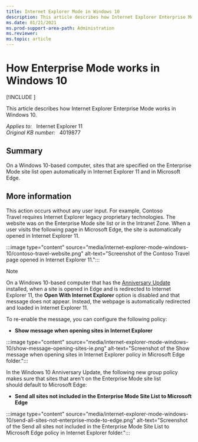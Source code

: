 ```yaml
---
title: Internet Explorer Mode in Windows 10
description: This article describes how Internet Explorer Enterprise Mode works in Windows 10.
ms.date: 01/21/2021
ms.prod-support-area-path: Administration
ms.reviewer: 
ms.topic: article
---
```

# How Enterprise Mode works in Windows 10

[!INCLUDE [](../includes/browsers-important.md)]

This article describes how Internet Explorer Enterprise Mode works in Windows 10.

_Applies to:_ &nbsp; Internet Explorer 11  
_Original KB number:_ &nbsp; 4019877

## Summary

On a Windows 10-based computer, sites that are specified on the Enterprise Mode site list open automatically in Internet Explorer 11 and in Microsoft Edge.

## More information

This action occurs without any user input. For example, Contoso Travel requires Internet Explorer legacy proprietary technologies. The website was on the Enterprise Mode site list or in the Intranet Zone. When a user visits the following page in Microsoft Edge, the site is automatically opened in Internet Explorer 11.

:::image type="content" source="media/internet-explorer-mode-windows-10/contoso-travel-website.png" alt-text="Screenshot of the Contoso Travel page opened in Internet Explorer 11.":::

> [!NOTE]
> On a Windows 10-based computer that has the [Anniversary Update](https://support.microsoft.com/help/12387) installed, when a site is opened in Edge and is redirected to Internet Explorer 11, the **Open With Internet Explorer** option is disabled and that message does not appear. Instead, the webpage is automatically redirected and loaded in Internet Explorer 11.

To re-enable the message, you can configure the following policy:

- **Show message when opening sites in Internet Explorer**

:::image type="content" source="media/internet-explorer-mode-windows-10/show-message-opening-sites-ie.png" alt-text="Screenshot of the Show message when opening sites in Internet Explorer policy in Microsoft Edge folder.":::

In the Windows 10 Anniversary Update, the following new group policy makes sure that sites that aren't on the Enterprise Mode site list should default to Microsoft Edge:

- **Send all sites not included in the Enterprise Mode Site List to Microsoft Edge**

:::image type="content" source="media/internet-explorer-mode-windows-10/send-all-sites-not-enterprise-mode-to-edge.png" alt-text="Screenshot of the Send all sites not included in the Enterprise Mode Site List to Microsoft Edge policy in Internet Explorer folder.":::
